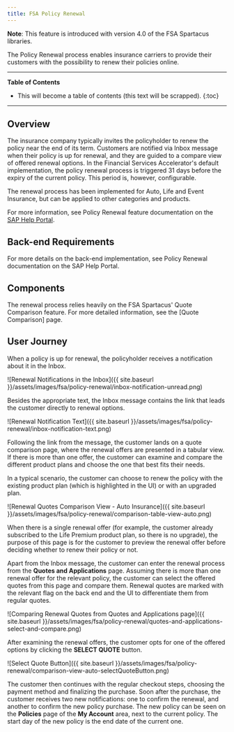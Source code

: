```yaml
---
title: FSA Policy Renewal
---
```


**Note**: This feature is introduced with version 4.0 of the FSA Spartacus libraries.

The Policy Renewal process enables insurance carriers to provide their customers with the possibility to renew their policies online. 


***

**Table of Contents**

- This will become a table of contents (this text will be scrapped).
{:toc}

***

## Overview

The insurance company typically invites the policyholder to renew the policy near the end of its term.
Customers are notified via Inbox message when their policy is up for renewal, and they are guided to a compare view of offered renewal options. 
In the Financial Services Accelerator's default implementation, the policy renewal process is triggered 31 days before the expiry of the current policy. 
This period is, however, configurable.

The renewal process has been implemented for Auto, Life and Event Insurance, but can be applied to other categories and products.

For more information, see Policy Renewal feature documentation on the [SAP Help Portal](https://help.sap.com/viewer/a7d0f0c5faa44002bf81e1a9a91c77e2/latest/en-US/3a9cfcf9213e42fd84092ea69519fa3b.html).

## Back-end Requirements

For more details on the back-end implementation, see Policy Renewal documentation on the SAP Help Portal.   

## Components

The renewal process relies heavily on the FSA Spartacus' Quote Comparison feature. For more detailed information, see the [Quote Comparison] page. 

## User Journey

When a policy is up for renewal, the policyholder receives a notification about it in the Inbox.

![Renewal Notifications in the Inbox]({{ site.baseurl }}/assets/images/fsa/policy-renewal/inbox-notification-unread.png)

Besides the appropriate text, the Inbox message contains the link that leads the customer directly to renewal options. 

![Renewal Notification Text]({{ site.baseurl }}/assets/images/fsa/policy-renewal/inbox-notification-text.png)

Following the link from the message, the customer lands on a quote comparison page, where the renewal offers are presented in a tabular view. 
If there is more than one offer, the customer can examine and compare the different product plans and choose the one that best fits their needs. 

In a typical scenario, the customer can choose to renew the policy with the existing product plan (which is highlighted in the UI) or with an upgraded plan. 


![Renewal Quotes Comparison View - Auto Insurance]({{ site.baseurl }}/assets/images/fsa/policy-renewal/comparison-table-view-auto.png)

When there is a single renewal offer (for example, the customer already subscribed to the Life Premium product plan, so there is no upgrade), the purpose of this page is for the customer to preview the renewal offer before deciding whether to renew their policy or not.

Apart from the Inbox message, the customer can enter the renewal process from the **Quotes and Applications** page. 
Assuming there is more than one renewal offer for the relevant policy, the customer can select the offered quotes from this page and compare them.
Renewal quotes are marked with the relevant flag on the back end and the UI to differentiate them from regular quotes.

![Comparing Renewal Quotes from Quotes and Applications page]({{ site.baseurl }}/assets/images/fsa/policy-renewal/quotes-and-applications-select-and-compare.png)

After examining the renewal offers, the customer opts for one of the offered options by clicking the **SELECT QUOTE** button.

![Select Quote Button]({{ site.baseurl }}/assets/images/fsa/policy-renewal/comparison-view-auto-selectQuoteButton.png)

The customer then continues with the regular checkout steps, choosing the payment method and finalizing the purchase. 
Soon after the purchase, the customer receives two new notifications: one to confirm the renewal, and another to confirm the new policy purchase. 
The new policy can be seen on the **Policies** page of the **My Account** area, next to the current policy. The start day of the new policy is the end date of the current one.





